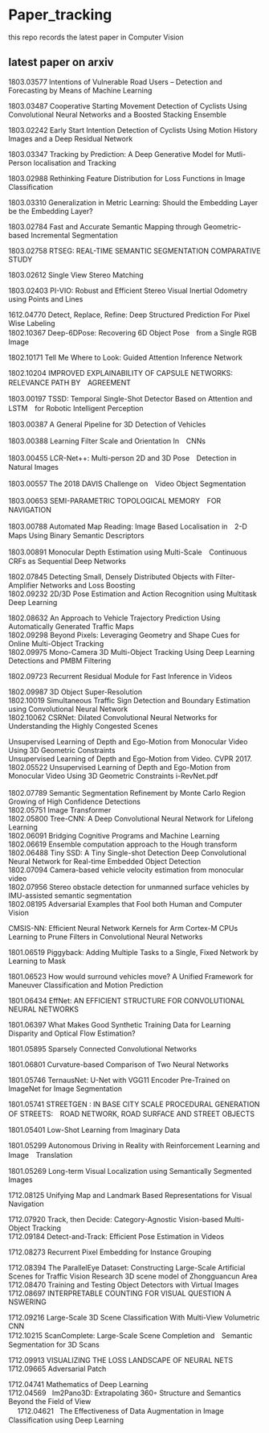# Paper_tracking
this repo records the latest paper in Computer Vision</br>



## latest paper on arxiv






1803.03577    Intentions of Vulnerable Road Users – Detection and Forecasting by Means of Machine Learning</br>

1803.03487    Cooperative Starting Movement Detection of Cyclists Using Convolutional Neural Networks and a Boosted Stacking Ensemble </br>

1803.02242    Early Start Intention Detection of Cyclists Using Motion History Images and a Deep Residual Network </br>

1803.03347    Tracking by Prediction: A Deep Generative Model for Mutli-Person localisation and Tracking </br>

1803.02988    Rethinking Feature Distribution for Loss Functions in Image Classification </br>

1803.03310    Generalization in Metric Learning: Should the Embedding Layer be the Embedding Layer? </br>

1803.02784    Fast and Accurate Semantic Mapping through Geometric-based Incremental Segmentation</br>

1803.02758    RTSEG: REAL-TIME SEMANTIC SEGMENTATION COMPARATIVE STUDY</br>

1803.02612    Single View Stereo Matching</br>

1803.02403    PI-VIO: Robust and Efficient Stereo Visual Inertial Odometry using Points and Lines</br>





1612.04770    Detect, Replace, Refine: Deep Structured Prediction For Pixel Wise Labeling</br>
1802.10367    Deep-6DPose: Recovering 6D Object Pose　from a Single RGB Image</br>

1802.10171    Tell Me Where to Look: Guided Attention Inference Network</br>

1802.10204    IMPROVED EXPLAINABILITY OF CAPSULE NETWORKS: RELEVANCE PATH BY　AGREEMENT </br>


1803.00197    TSSD: Temporal Single-Shot Detector Based on Attention and LSTM　for Robotic Intelligent Perception </br>

1803.00387    A General Pipeline for 3D Detection of Vehicles</br>

1803.00388    Learning Filter Scale and Orientation In　CNNs</br>

1803.00455    LCR-Net++: Multi-person 2D and 3D Pose　Detection in Natural Images</br>

1803.00557    The 2018 DAVIS Challenge on　Video Object Segmentation</br>

1803.00653    SEMI-PARAMETRIC TOPOLOGICAL MEMORY　FOR NAVIGATION</br>

1803.00788    Automated Map Reading: Image Based Localisation in　2-D Maps Using Binary Semantic Descriptors</br>

1803.00891    Monocular Depth Estimation using Multi-Scale　Continuous CRFs as Sequential Deep Networks</br>





1802.07845    Detecting Small, Densely Distributed Objects with Filter-Amplifier Networks and Loss Boosting </br>
1802.09232    2D/3D Pose Estimation and Action Recognition using Multitask Deep Learning </br>

1802.08632    An Approach to Vehicle Trajectory Prediction Using Automatically Generated Traffic Maps </br>
1802.09298    Beyond Pixels: Leveraging Geometry and Shape Cues for Online Multi-Object Tracking </br>
1802.09975    Mono-Camera 3D Multi-Object Tracking Using Deep Learning Detections and PMBM Filtering</br>

1802.09723    Recurrent Residual Module for Fast Inference in Videos</br>

1802.09987    3D Object Super-Resolution</br>
1802.10019    Simultaneous Traffic Sign Detection and Boundary Estimation using Convolutional Neural Network</br>
1802.10062    CSRNet: Dilated Convolutional Neural Networks for Understanding the Highly Congested Scenes</br>

Unsupervised Learning of Depth and Ego-Motion from Monocular Video Using 3D Geometric Constraints</br>
Unsupervised Learning of Depth and Ego-Motion from Video. CVPR 2017.</br>
1802.05522    Unsupervised Learning of Depth and Ego-Motion from Monocular Video Using 3D Geometric Constraints
i-RevNet.pdf </br>   
1802.07789    Semantic Segmentation Refinement by Monte Carlo Region Growing of High Confidence Detections</br>
1802.05751    Image Transformer</br>
1802.05800    Tree-CNN: A Deep Convolutional Neural Network for Lifelong Learning</br>
1802.06091    Bridging Cognitive Programs and Machine Learning</br>
1802.06619    Ensemble computation approach to the Hough transform</br>
1802.06488    Tiny SSD: A Tiny Single-shot Detection Deep Convolutional Neural Network for Real-time Embedded Object Detection</br>
1802.07094    Camera-based vehicle velocity estimation from monocular video</br>
1802.07956    Stereo obstacle detection for unmanned surface vehicles by IMU-assisted semantic segmentation</br>
1802.08195    Adversarial Examples that Fool both Human and Computer Vision</br>


CMSIS-NN: Efficient Neural Network Kernels for Arm Cortex-M CPUs</br>
Learning to Prune Filters in Convolutional Neural Networks</br>

1801.06519    Piggyback: Adding Multiple Tasks to a Single, Fixed Network by Learning to Mask</br>

1801.06523    How would surround vehicles move? A Unified Framework for Maneuver Classification and Motion Prediction</br>

1801.06434    EffNet: AN EFFICIENT STRUCTURE FOR CONVOLUTIONAL NEURAL NETWORKS</br>

1801.06397    What Makes Good Synthetic Training Data for Learning Disparity and Optical Flow Estimation?</br>

1801.05895    Sparsely Connected Convolutional Networks</br>

1801.06801    Curvature-based Comparison of Two Neural Networks</br>

1801.05746    TernausNet: U-Net with VGG11 Encoder Pre-Trained on ImageNet for Image Segmentation</br>

1801.05741    STREETGEN : IN BASE CITY SCALE PROCEDURAL GENERATION OF STREETS:　ROAD NETWORK, ROAD SURFACE AND STREET OBJECTS</br>

1801.05401    Low-Shot Learning from Imaginary Data</br>

1801.05299    Autonomous Driving in Reality with Reinforcement Learning and Image　Translation</br>

1801.05269    Long-term Visual Localization using Semantically Segmented Images</br>

1712.08125    Unifying Map and Landmark Based Representations for Visual Navigation</br>

1712.07920    Track,  then  Decide:  Category-Agnostic  Vision-based Multi-Object  Tracking</br>
1712.09184    Detect-and-Track: Efficient Pose Estimation in Videos</br>

1712.08273    Recurrent Pixel Embedding for Instance Grouping</br>

1712.08394    The ParallelEye Dataset: Constructing Large-Scale Artificial Scenes for Traffic Vision Research
3D scene model of Zhongguancun Area</br>
1712.08470    Training and Testing Object Detectors with Virtual Images</br>
1712.08697    INTERPRETABLE COUNTING  FOR VISUAL QUESTION A NSWERING</br>

1712.09216    Large-Scale 3D Scene Classification With Multi-View Volumetric CNN</br>
1712.10215    ScanComplete: Large-Scale Scene Completion and　Semantic Segmentation for 3D Scans</br>

1712.09913    VISUALIZING THE LOSS LANDSCAPE OF NEURAL NETS</br>
1712.09665    Adversarial Patch</br>

1712.04741    Mathematics of Deep Learning </br>
1712.04569    Im2Pano3D: Extrapolating 360◦ Structure and Semantics Beyond the Field of View</br>　
1712.04621    The Effectiveness of Data Augmentation in Image Classification using Deep Learning</br>



